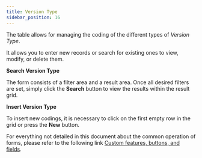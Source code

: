```yaml
---
title: Version Type 
sidebar_position: 16
---
```


The table allows for managing the coding of the different types of *Version Type*.

It allows you to enter new records or search for existing ones to view, modify, or delete them.

**Search Version Type**

The form consists of a filter area and a result area. Once all desired filters are set, simply click the **Search** button to view the results within the result grid.

**Insert Version Type**

To insert new codings, it is necessary to click on the first empty row in the grid or press the **New** button.

For everything not detailed in this document about the common operation of forms, please refer to the following link [Custom features, buttons, and fields](/docs/guide/common).
